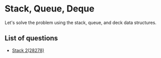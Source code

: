 Stack, Queue, Deque
==========================
Let's solve the problem using the stack, queue, and deck data structures.

List of questions
----------------------

- [Stack 2(28278)](https://github.com/yoru4890/coding_test/blob/main/baekjoon/stack_queue_deque/28278.md)
